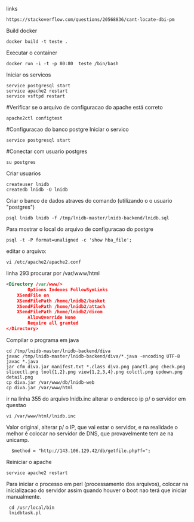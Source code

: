 links
```shell
https://stackoverflow.com/questions/20568836/cant-locate-dbi-pm
```
Build docker

```shell
docker build -t teste .
```

Executar o container
```shell
docker run -i -t -p 80:80  teste /bin/bash 
```

Iniciar os servicos
```shell
service postgresql start
service apache2 restart
service vsftpd restart  
```

#Verificar se o arquivo de configuracao do apache está correto
```shell
apache2ctl configtest
```

#Configuracao do banco postgre
Iniciar o servico
```shell
service postgresql start
```
#Conectar com usuario postgres
```shell
su postgres
```
Criar usuarios 
```shell
createuser lnidb
createdb lnidb -O lnidb
```

Criar o banco de dados atraves do comando (utilizando o o usuario "postgres")
```shell
psql lnidb lnidb -f /tmp/lnidb-master/lnidb-backend/lnidb.sql
```


Para mostrar o local do arquivo de configuracao do postgre

```shell
psql -t -P format=unaligned -c 'show hba_file';
```

editar o arquivo:
```shell
vi /etc/apache2/apache2.conf
```

linha 293
procurar por /var/www/html
```xml
<Directory /var/www/>
        Options Indexes FollowSymLinks
	XSendFile on
	XSendFilePath /home/lnidb2/basket
	XSendFilePath /home/lnidb2/attach
	XSendFilePath /home/lnidb2/dicom
        AllowOverride None
        Require all granted
</Directory>
```  
  


Compilar o programa em java 
```shell
cd /tmp/lnidb-master/lnidb-backend/diva
javac /tmp/lnidb-master/lnidb-backend/diva/*.java -encoding UTF-8
javac *.java 
jar cfm diva.jar manifest.txt *.class diva.png panctl.png check.png slicectl.png tool{1,2}.png view{1,2,3,4}.png colctl.png updown.png detail.png
cp diva.jar /var/www/db/lnidb-web
cp diva.jar /var/www/html
```


ir na linha 355 do arquivo lnidb.inc alterar o endereco ip p/ o servidor em questao 
```shell
vi /var/www/html/lnidb.inc
```

Valor original, alterar p/ o IP, que vai estar o servidor, e na realidade o melhor é colocar no servidor de DNS, que provavelmente tem ae na unicamp.
```
  $method = "http://143.106.129.42/db/getfile.php?f=";
```


Reiniciar o apache 
```shell
service apache2 restart
```


Para iniciar o processo em perl (processamento dos arquivos), colocar na inicializacao do servidor assim quando houver o boot nao terá que iniciar manualmente.
```shell
 cd /usr/local/bin
 lnidbtask.pl
```

